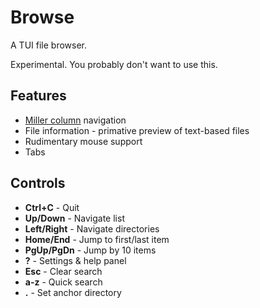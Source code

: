# Browse

A TUI file browser.

Experimental. You probably don't want to use this.

## Features

- [Miller column](https://en.wikipedia.org/wiki/Miller_columns) navigation
- File information - primative preview of text-based files
- Rudimentary mouse support
- Tabs

## Controls

- **Ctrl+C** - Quit
- **Up/Down** - Navigate list
- **Left/Right** - Navigate directories
- **Home/End** - Jump to first/last item
- **PgUp/PgDn** - Jump by 10 items
- **?** - Settings & help panel
- **Esc** - Clear search
- **a-z** - Quick search
- **.** - Set anchor directory
